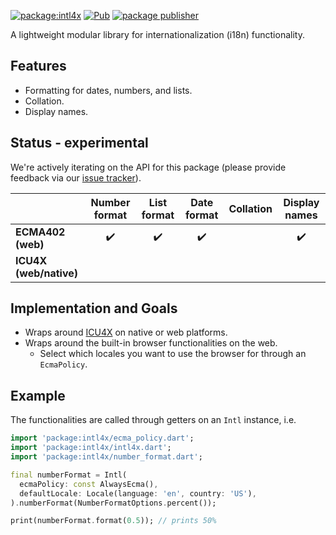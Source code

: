 [![package:intl4x](https://github.com/dart-lang/i18n/actions/workflows/intl4x.yml/badge.svg)](https://github.com/dart-lang/i18n/actions/workflows/intl4x.yml)
[![Pub](https://img.shields.io/pub/v/intl4x.svg)](https://pub.dev/packages/intl4x)
[![package publisher](https://img.shields.io/pub/publisher/intl4x.svg)](https://pub.dev/packages/intl4x/publisher)

A lightweight modular library for internationalization (i18n) functionality.

## Features

* Formatting for dates, numbers, and lists. 
* Collation.
* Display names.

## Status - experimental

We're actively iterating on the API for this package (please provide feedback
via our [issue tracker](https://github.com/dart-lang/i18n/issues)).

|   | Number format  | List format  | Date format  | Collation  | Display names |
|---|:---:|:---:|:---:|:---:|:---:|
| **ECMA402 (web)** | :heavy_check_mark: | :heavy_check_mark: | :heavy_check_mark: |  | :heavy_check_mark: |
| **ICU4X (web/native)**  |   |   |   |   |   | 

## Implementation and Goals

* Wraps around [ICU4X](https://github.com/unicode-org/icu4x) on native or web
  platforms.
* Wraps around the built-in browser functionalities on the web.
    * Select which locales you want to use the browser for through an `EcmaPolicy`.

## Example

The functionalities are called through getters on an `Intl` instance, i.e.

```dart
import 'package:intl4x/ecma_policy.dart';
import 'package:intl4x/intl4x.dart';
import 'package:intl4x/number_format.dart';

final numberFormat = Intl(
  ecmaPolicy: const AlwaysEcma(),
  defaultLocale: Locale(language: 'en', country: 'US'),
).numberFormat(NumberFormatOptions.percent());

print(numberFormat.format(0.5)); // prints 50%
```
